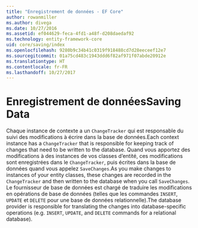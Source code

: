 ```yaml
---
title: "Enregistrement de données - EF Core"
author: rowanmiller
ms.author: divega
ms.date: 10/27/2016
ms.assetid: ef044629-feca-4fd1-a48f-d208daedaf92
ms.technology: entity-framework-core
uid: core/saving/index
ms.openlocfilehash: 9280b9c34b41c0319f918488cd7d28eeceef12e7
ms.sourcegitcommit: 01a75cd483c1943ddd6f82af971f07abde20912e
ms.translationtype: HT
ms.contentlocale: fr-FR
ms.lasthandoff: 10/27/2017
---
```

# <a name="saving-data"></a><span data-ttu-id="7e788-102">Enregistrement de données</span><span class="sxs-lookup"><span data-stu-id="7e788-102">Saving Data</span></span>

<span data-ttu-id="7e788-103">Chaque instance de contexte a un `ChangeTracker` qui est responsable du suivi des modifications à écrire dans la base de données.</span><span class="sxs-lookup"><span data-stu-id="7e788-103">Each context instance has a `ChangeTracker` that is responsible for keeping track of changes that need to be written to the database.</span></span> <span data-ttu-id="7e788-104">Quand vous apportez des modifications à des instances de vos classes d’entité, ces modifications sont enregistrées dans le `ChangeTracker`, puis écrites dans la base de données quand vous appelez `SaveChanges`.</span><span class="sxs-lookup"><span data-stu-id="7e788-104">As you make changes to instances of your entity classes, these changes are recorded in the `ChangeTracker` and then written to the database when you call `SaveChanges`.</span></span> <span data-ttu-id="7e788-105">Le fournisseur de base de données est chargé de traduire les modifications en opérations de base de données (telles que les commandes `INSERT`, `UPDATE` et `DELETE` pour une base de données relationnelle).</span><span class="sxs-lookup"><span data-stu-id="7e788-105">The database provider is responsible for translating the changes into database-specific operations (e.g. `INSERT`, `UPDATE`, and `DELETE` commands for a relational database).</span></span>
